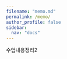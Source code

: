 ```yaml
---
filename: "memo.md"
permalink: /memo/
author_profile: false
sidebar:
  nav: "docs"
---
```


수업내용정리2
